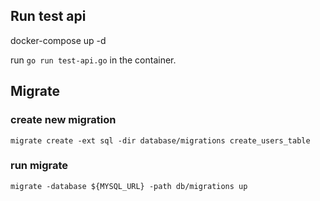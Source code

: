 ## Run test api

docker-compose up -d

run `go run test-api.go` in the container.

## Migrate

### create new migration

`migrate create -ext sql -dir database/migrations create_users_table`

### run migrate
`migrate -database ${MYSQL_URL} -path db/migrations up`
